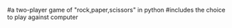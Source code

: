 #a two-player game of "rock,paper,scissors" in python
#includes the choice to play against computer
